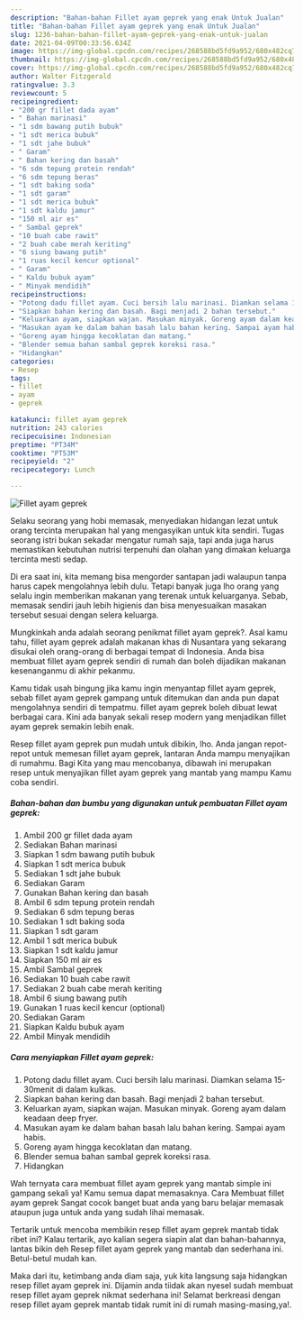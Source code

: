 ```yaml
---
description: "Bahan-bahan Fillet ayam geprek yang enak Untuk Jualan"
title: "Bahan-bahan Fillet ayam geprek yang enak Untuk Jualan"
slug: 1236-bahan-bahan-fillet-ayam-geprek-yang-enak-untuk-jualan
date: 2021-04-09T00:33:56.634Z
image: https://img-global.cpcdn.com/recipes/268588bd5fd9a952/680x482cq70/fillet-ayam-geprek-foto-resep-utama.jpg
thumbnail: https://img-global.cpcdn.com/recipes/268588bd5fd9a952/680x482cq70/fillet-ayam-geprek-foto-resep-utama.jpg
cover: https://img-global.cpcdn.com/recipes/268588bd5fd9a952/680x482cq70/fillet-ayam-geprek-foto-resep-utama.jpg
author: Walter Fitzgerald
ratingvalue: 3.3
reviewcount: 5
recipeingredient:
- "200 gr fillet dada ayam"
- " Bahan marinasi"
- "1 sdm bawang putih bubuk"
- "1 sdt merica bubuk"
- "1 sdt jahe bubuk"
- " Garam"
- " Bahan kering dan basah"
- "6 sdm tepung protein rendah"
- "6 sdm tepung beras"
- "1 sdt baking soda"
- "1 sdt garam"
- "1 sdt merica bubuk"
- "1 sdt kaldu jamur"
- "150 ml air es"
- " Sambal geprek"
- "10 buah cabe rawit"
- "2 buah cabe merah keriting"
- "6 siung bawang putih"
- "1 ruas kecil kencur optional"
- " Garam"
- " Kaldu bubuk ayam"
- " Minyak mendidih"
recipeinstructions:
- "Potong dadu fillet ayam. Cuci bersih lalu marinasi. Diamkan selama 15-30menit di dalam kulkas."
- "Siapkan bahan kering dan basah. Bagi menjadi 2 bahan tersebut."
- "Keluarkan ayam, siapkan wajan. Masukan minyak. Goreng ayam dalam keadaan deep fryer."
- "Masukan ayam ke dalam bahan basah lalu bahan kering. Sampai ayam habis."
- "Goreng ayam hingga kecoklatan dan matang."
- "Blender semua bahan sambal geprek koreksi rasa."
- "Hidangkan"
categories:
- Resep
tags:
- fillet
- ayam
- geprek

katakunci: fillet ayam geprek 
nutrition: 243 calories
recipecuisine: Indonesian
preptime: "PT34M"
cooktime: "PT53M"
recipeyield: "2"
recipecategory: Lunch

---
```



![Fillet ayam geprek](https://img-global.cpcdn.com/recipes/268588bd5fd9a952/680x482cq70/fillet-ayam-geprek-foto-resep-utama.jpg)

Selaku seorang yang hobi memasak, menyediakan hidangan lezat untuk orang tercinta merupakan hal yang mengasyikan untuk kita sendiri. Tugas seorang istri bukan sekadar mengatur rumah saja, tapi anda juga harus memastikan kebutuhan nutrisi terpenuhi dan olahan yang dimakan keluarga tercinta mesti sedap.

Di era  saat ini, kita memang bisa mengorder santapan jadi walaupun tanpa harus capek mengolahnya lebih dulu. Tetapi banyak juga lho orang yang selalu ingin memberikan makanan yang terenak untuk keluarganya. Sebab, memasak sendiri jauh lebih higienis dan bisa menyesuaikan masakan tersebut sesuai dengan selera keluarga. 



Mungkinkah anda adalah seorang penikmat fillet ayam geprek?. Asal kamu tahu, fillet ayam geprek adalah makanan khas di Nusantara yang sekarang disukai oleh orang-orang di berbagai tempat di Indonesia. Anda bisa membuat fillet ayam geprek sendiri di rumah dan boleh dijadikan makanan kesenanganmu di akhir pekanmu.

Kamu tidak usah bingung jika kamu ingin menyantap fillet ayam geprek, sebab fillet ayam geprek gampang untuk ditemukan dan anda pun dapat mengolahnya sendiri di tempatmu. fillet ayam geprek boleh dibuat lewat berbagai cara. Kini ada banyak sekali resep modern yang menjadikan fillet ayam geprek semakin lebih enak.

Resep fillet ayam geprek pun mudah untuk dibikin, lho. Anda jangan repot-repot untuk memesan fillet ayam geprek, lantaran Anda mampu menyajikan di rumahmu. Bagi Kita yang mau mencobanya, dibawah ini merupakan resep untuk menyajikan fillet ayam geprek yang mantab yang mampu Kamu coba sendiri.

<!--inarticleads1-->

##### Bahan-bahan dan bumbu yang digunakan untuk pembuatan Fillet ayam geprek:

1. Ambil 200 gr fillet dada ayam
1. Sediakan  Bahan marinasi
1. Siapkan 1 sdm bawang putih bubuk
1. Siapkan 1 sdt merica bubuk
1. Sediakan 1 sdt jahe bubuk
1. Sediakan  Garam
1. Gunakan  Bahan kering dan basah
1. Ambil 6 sdm tepung protein rendah
1. Sediakan 6 sdm tepung beras
1. Sediakan 1 sdt baking soda
1. Siapkan 1 sdt garam
1. Ambil 1 sdt merica bubuk
1. Siapkan 1 sdt kaldu jamur
1. Siapkan 150 ml air es
1. Ambil  Sambal geprek
1. Sediakan 10 buah cabe rawit
1. Sediakan 2 buah cabe merah keriting
1. Ambil 6 siung bawang putih
1. Gunakan 1 ruas kecil kencur (optional)
1. Sediakan  Garam
1. Siapkan  Kaldu bubuk ayam
1. Ambil  Minyak mendidih




<!--inarticleads2-->

##### Cara menyiapkan Fillet ayam geprek:

1. Potong dadu fillet ayam. Cuci bersih lalu marinasi. Diamkan selama 15-30menit di dalam kulkas.
1. Siapkan bahan kering dan basah. Bagi menjadi 2 bahan tersebut.
1. Keluarkan ayam, siapkan wajan. Masukan minyak. Goreng ayam dalam keadaan deep fryer.
1. Masukan ayam ke dalam bahan basah lalu bahan kering. Sampai ayam habis.
1. Goreng ayam hingga kecoklatan dan matang.
1. Blender semua bahan sambal geprek koreksi rasa.
1. Hidangkan




Wah ternyata cara membuat fillet ayam geprek yang mantab simple ini gampang sekali ya! Kamu semua dapat memasaknya. Cara Membuat fillet ayam geprek Sangat cocok banget buat anda yang baru belajar memasak ataupun juga untuk anda yang sudah lihai memasak.

Tertarik untuk mencoba membikin resep fillet ayam geprek mantab tidak ribet ini? Kalau tertarik, ayo kalian segera siapin alat dan bahan-bahannya, lantas bikin deh Resep fillet ayam geprek yang mantab dan sederhana ini. Betul-betul mudah kan. 

Maka dari itu, ketimbang anda diam saja, yuk kita langsung saja hidangkan resep fillet ayam geprek ini. Dijamin anda tiidak akan nyesel sudah membuat resep fillet ayam geprek nikmat sederhana ini! Selamat berkreasi dengan resep fillet ayam geprek mantab tidak rumit ini di rumah masing-masing,ya!.

